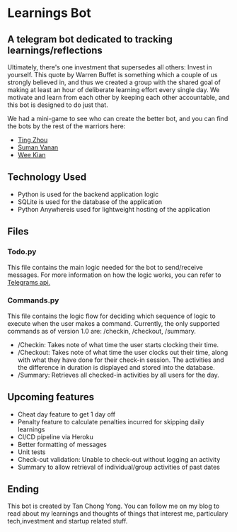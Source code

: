 <h1>Learnings Bot</h1>

<h2>A telegram bot dedicated to tracking learnings/reflections</h2>
Ultimately, there's one investment that supersedes all others: Invest in yourself. This quote by Warren Buffet is something which a couple of us strongly believed in, and thus we created a group with the shared goal of making at least an hour of deliberate learning effort every single day. We motivate and learn from each other by keeping each other accountable, and this bot is designed to do just that.

We had a mini-game to see who can create the better bot, and you can find the bots by the rest of the warriors here: 
<ul>
 <li><a href ="https://github.com/tingzhouu/habit-telegram-bot#habit-telegram-bot">Ting Zhou </a></li>
 <li><a href ="https://github.com/Suman-Vanan/deliberate-practice-telegram-bot">Suman Vanan</a></li>
  <li><a href ="https://github.com/weekian/telegram-log-bot">Wee Kian</a></li>
 </ul>


<h2>Technology Used</h2> 
<ul>
  <li><bold>Python</bold> is used for the backend application logic</li>
  <li><bold>SQLite</bold> is used for the database of the application</li>
  <li><bold>Python Anywhere</bold>is used for lightweight hosting of the application</li>
</ul>


<h2>Files</h2> 

<h3>Todo.py</h3> 
This file contains the main logic needed for the bot to send/receive messages. For more information on how the logic works, you can refer to <a href="https://core.telegram.org/bots/api">Telegrams api.</a>

<h3>Commands.py</h3>
This file contains the logic flow for deciding which sequence of logic to execute when the user makes a command. Currently, the only supported commands as of version 1.0 are: /checkin, /checkout, /summary.

<ul>
  <li><bold>/Checkin:</bold> Takes note of what time the user starts clocking their time. </li>
  <li><bold>/Checkout:</bold> Takes note of what time the user clocks out their time, along with what they have done for their check-in session. The activities and the difference in duration is displayed and stored into the database. </li>
  <li><bold>/Summary:</bold> Retrieves all checked-in activities by all users for the day.</li>
</ul> 

<h2>Upcoming features</h2> 
  
<ul>
  <li>Cheat day feature to get 1 day off </li>
  <li>Penalty feature to calculate penalties incurred for skipping daily learnings</li>
  <li>CI/CD pipeline via Heroku</li> 
  <li>Better formatting of messages</li> 
  <li>Unit tests</li>
  <li>Check-out validation: Unable to check-out without logging an activity</li> 
  <li>Summary to allow retrieval of individual/group activities of past dates</li> 
</ul> 

<h2>Ending</h2>

This bot is created by Tan Chong Yong. You can follow me on my blog to read about my learnings and thoughts of things that interest me, particulary tech,investment and startup related stuff.

